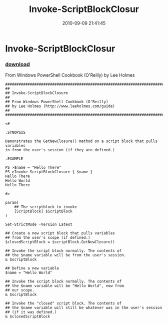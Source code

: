 ﻿---
pid:            2186
parent:         0
children:       
poster:         Lee Holmes
title:          Invoke-ScriptBlockClosur
date:           2010-09-09 21:41:45
description:    From Windows PowerShell Cookbook (O'Reilly) by Lee Holmes
format:         posh
---

# Invoke-ScriptBlockClosur

### [download](2186.ps1)  

From Windows PowerShell Cookbook (O'Reilly) by Lee Holmes

```posh
##############################################################################
##
## Invoke-ScriptBlockClosure
##
## From Windows PowerShell Cookbook (O'Reilly)
## by Lee Holmes (http://www.leeholmes.com/guide)
##
##############################################################################

<#

.SYNOPSIS

Demonstrates the GetNewClosure() method on a script block that pulls variables
in from the user's session (if they are defined.)

.EXAMPLE

PS >$name = "Hello There"
PS >Invoke-ScriptBlockClosure { $name }
Hello There
Hello World
Hello There

#>

param(
    ## The scriptblock to invoke
    [ScriptBlock] $ScriptBlock
)

Set-StrictMode -Version Latest

## Create a new script block that pulls variables
## from the user's scope (if defined.)
$closedScriptBlock = $scriptBlock.GetNewClosure()

## Invoke the script block normally. The contents of
## the $name variable will be from the user's session.
& $scriptBlock

## Define a new variable
$name = "Hello World"

## Invoke the script block normally. The contents of
## the $name variable will be "Hello World", now from
## our scope.
& $scriptBlock

## Invoke the "closed" script block. The contents of
## the $name variable will still be whatever was in the user's session
## (if it was defined.)
& $closedScriptBlock
```
